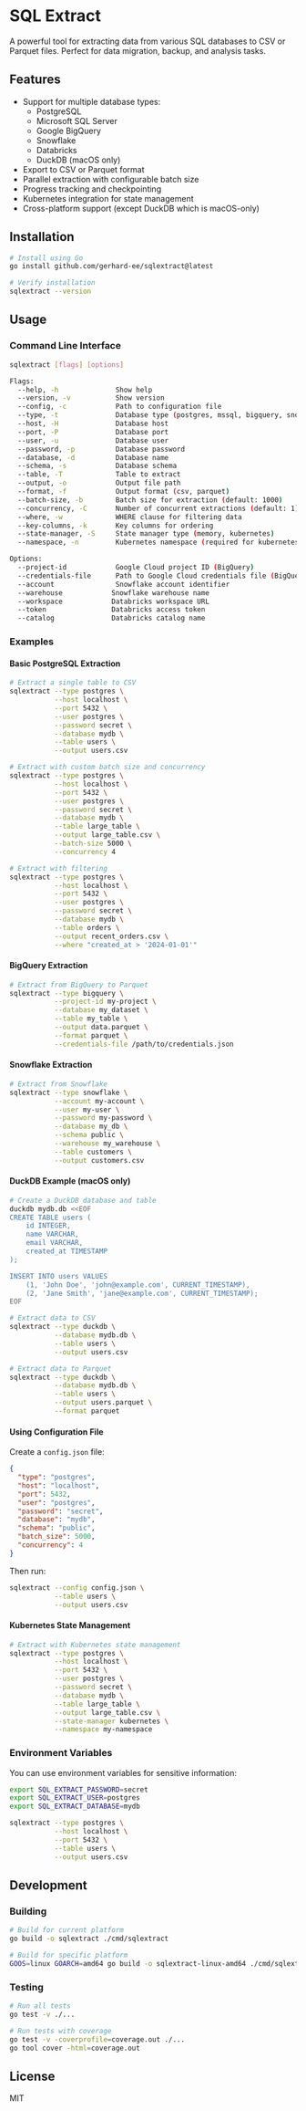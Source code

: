 # SQL Extract

A powerful tool for extracting data from various SQL databases to CSV or Parquet files. Perfect for data migration, backup, and analysis tasks.

## Features

- Support for multiple database types:
  - PostgreSQL
  - Microsoft SQL Server
  - Google BigQuery
  - Snowflake
  - Databricks
  - DuckDB (macOS only)
- Export to CSV or Parquet format
- Parallel extraction with configurable batch size
- Progress tracking and checkpointing
- Kubernetes integration for state management
- Cross-platform support (except DuckDB which is macOS-only)

## Installation

```bash
# Install using Go
go install github.com/gerhard-ee/sqlextract@latest

# Verify installation
sqlextract --version
```

## Usage

### Command Line Interface

```bash
sqlextract [flags] [options]

Flags:
  --help, -h              Show help
  --version, -v           Show version
  --config, -c            Path to configuration file
  --type, -t              Database type (postgres, mssql, bigquery, snowflake, databricks, duckdb)
  --host, -H              Database host
  --port, -P              Database port
  --user, -u              Database user
  --password, -p          Database password
  --database, -d          Database name
  --schema, -s            Database schema
  --table, -T             Table to extract
  --output, -o            Output file path
  --format, -f            Output format (csv, parquet)
  --batch-size, -b        Batch size for extraction (default: 1000)
  --concurrency, -C       Number of concurrent extractions (default: 1)
  --where, -w             WHERE clause for filtering data
  --key-columns, -k       Key columns for ordering
  --state-manager, -S     State manager type (memory, kubernetes)
  --namespace, -n         Kubernetes namespace (required for kubernetes state manager)

Options:
  --project-id            Google Cloud project ID (BigQuery)
  --credentials-file      Path to Google Cloud credentials file (BigQuery)
  --account               Snowflake account identifier
  --warehouse            Snowflake warehouse name
  --workspace            Databricks workspace URL
  --token                Databricks access token
  --catalog              Databricks catalog name
```

### Examples

#### Basic PostgreSQL Extraction

```bash
# Extract a single table to CSV
sqlextract --type postgres \
           --host localhost \
           --port 5432 \
           --user postgres \
           --password secret \
           --database mydb \
           --table users \
           --output users.csv

# Extract with custom batch size and concurrency
sqlextract --type postgres \
           --host localhost \
           --port 5432 \
           --user postgres \
           --password secret \
           --database mydb \
           --table large_table \
           --output large_table.csv \
           --batch-size 5000 \
           --concurrency 4

# Extract with filtering
sqlextract --type postgres \
           --host localhost \
           --port 5432 \
           --user postgres \
           --password secret \
           --database mydb \
           --table orders \
           --output recent_orders.csv \
           --where "created_at > '2024-01-01'"
```

#### BigQuery Extraction

```bash
# Extract from BigQuery to Parquet
sqlextract --type bigquery \
           --project-id my-project \
           --database my_dataset \
           --table my_table \
           --output data.parquet \
           --format parquet \
           --credentials-file /path/to/credentials.json
```

#### Snowflake Extraction

```bash
# Extract from Snowflake
sqlextract --type snowflake \
           --account my-account \
           --user my-user \
           --password my-password \
           --database my_db \
           --schema public \
           --warehouse my_warehouse \
           --table customers \
           --output customers.csv
```

#### DuckDB Example (macOS only)

```bash
# Create a DuckDB database and table
duckdb mydb.db <<EOF
CREATE TABLE users (
    id INTEGER,
    name VARCHAR,
    email VARCHAR,
    created_at TIMESTAMP
);

INSERT INTO users VALUES
    (1, 'John Doe', 'john@example.com', CURRENT_TIMESTAMP),
    (2, 'Jane Smith', 'jane@example.com', CURRENT_TIMESTAMP);
EOF

# Extract data to CSV
sqlextract --type duckdb \
           --database mydb.db \
           --table users \
           --output users.csv

# Extract data to Parquet
sqlextract --type duckdb \
           --database mydb.db \
           --table users \
           --output users.parquet \
           --format parquet
```

#### Using Configuration File

Create a `config.json` file:

```json
{
  "type": "postgres",
  "host": "localhost",
  "port": 5432,
  "user": "postgres",
  "password": "secret",
  "database": "mydb",
  "schema": "public",
  "batch_size": 5000,
  "concurrency": 4
}
```

Then run:

```bash
sqlextract --config config.json \
           --table users \
           --output users.csv
```

#### Kubernetes State Management

```bash
# Extract with Kubernetes state management
sqlextract --type postgres \
           --host localhost \
           --port 5432 \
           --user postgres \
           --password secret \
           --database mydb \
           --table large_table \
           --output large_table.csv \
           --state-manager kubernetes \
           --namespace my-namespace
```

### Environment Variables

You can use environment variables for sensitive information:

```bash
export SQL_EXTRACT_PASSWORD=secret
export SQL_EXTRACT_USER=postgres
export SQL_EXTRACT_DATABASE=mydb

sqlextract --type postgres \
           --host localhost \
           --port 5432 \
           --table users \
           --output users.csv
```

## Development

### Building

```bash
# Build for current platform
go build -o sqlextract ./cmd/sqlextract

# Build for specific platform
GOOS=linux GOARCH=amd64 go build -o sqlextract-linux-amd64 ./cmd/sqlextract
```

### Testing

```bash
# Run all tests
go test -v ./...

# Run tests with coverage
go test -v -coverprofile=coverage.out ./...
go tool cover -html=coverage.out
```

## License

MIT